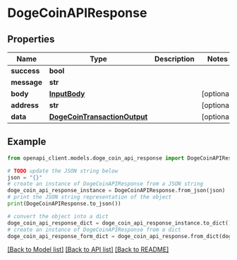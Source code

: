# DogeCoinAPIResponse


## Properties

Name | Type | Description | Notes
------------ | ------------- | ------------- | -------------
**success** | **bool** |  | 
**message** | **str** |  | 
**body** | [**InputBody**](InputBody.md) |  | [optional] 
**address** | **str** |  | [optional] 
**data** | [**DogeCoinTransactionOutput**](DogeCoinTransactionOutput.md) |  | [optional] 

## Example

```python
from openapi_client.models.doge_coin_api_response import DogeCoinAPIResponse

# TODO update the JSON string below
json = "{}"
# create an instance of DogeCoinAPIResponse from a JSON string
doge_coin_api_response_instance = DogeCoinAPIResponse.from_json(json)
# print the JSON string representation of the object
print(DogeCoinAPIResponse.to_json())

# convert the object into a dict
doge_coin_api_response_dict = doge_coin_api_response_instance.to_dict()
# create an instance of DogeCoinAPIResponse from a dict
doge_coin_api_response_form_dict = doge_coin_api_response.from_dict(doge_coin_api_response_dict)
```
[[Back to Model list]](../README.md#documentation-for-models) [[Back to API list]](../README.md#documentation-for-api-endpoints) [[Back to README]](../README.md)


